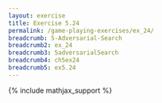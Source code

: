 ```yaml
---
layout: exercise
title: Exercise 5.24
permalink: /game-playing-exercises/ex_24/
breadcrumb: 5-Adversarial-Search
breadcrumb2: ex_24
breadcrumb3: 5adversarialSearch
breadcrumb4: ch5ex24
breadcrumb5: ex5.24
---
```


{% include mathjax_support %}

